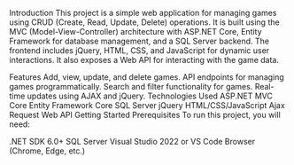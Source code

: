 Introduction
This project is a simple web application for managing games using CRUD (Create, Read, Update, Delete) operations. It is built using the MVC (Model-View-Controller) architecture with ASP.NET Core, Entity Framework for database management, and a SQL Server backend. The frontend includes jQuery, HTML, CSS, and JavaScript for dynamic user interactions. It also exposes a Web API for interacting with the game data.

Features
Add, view, update, and delete games.
API endpoints for managing games programmatically.
Search and filter functionality for games.
Real-time updates using AJAX and jQuery.
Technologies Used
ASP.NET MVC Core
Entity Framework Core
SQL Server
jQuery
HTML/CSS/JavaScript
Ajax Request
Web API
Getting Started
Prerequisites
To run this project, you will need:

.NET SDK 6.0+
SQL Server
Visual Studio 2022 or VS Code
Browser (Chrome, Edge, etc.)
